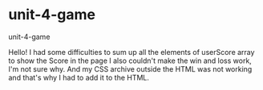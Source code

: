 # unit-4-game
unit-4-game

Hello!
I had some difficulties to sum up all the elements of userScore array to show the Score in the page
I also couldn't make the win and loss work, I'm not sure why.
And my CSS archive outside the HTML was not working and that's why I had to add it to the HTML.


